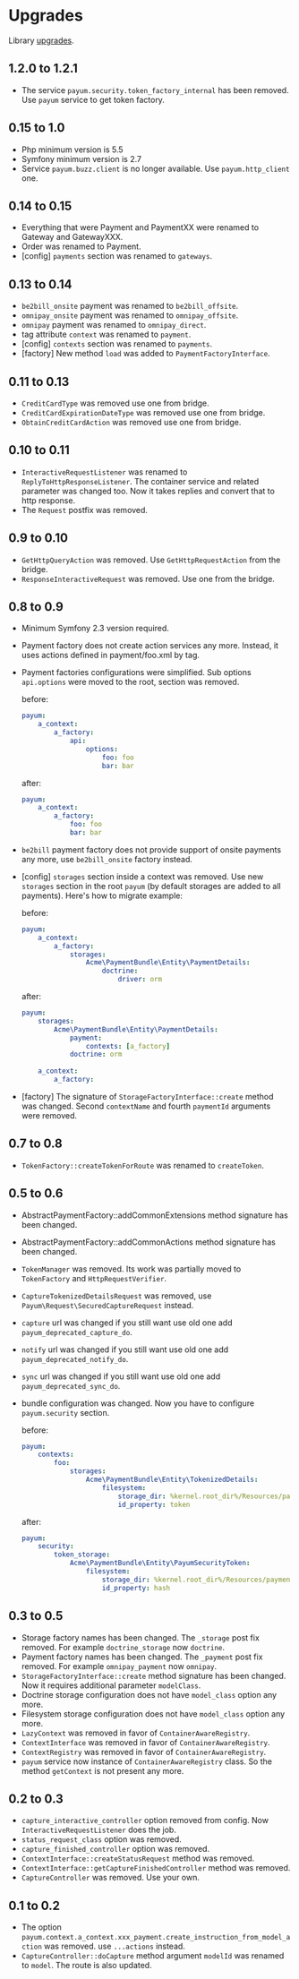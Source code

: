 # Upgrades

Library [upgrades](https://github.com/Payum/Payum/blob/master/UPGRADE.md).

## 1.2.0 to 1.2.1

* The service `payum.security.token_factory_internal` has been removed. Use `payum` service to get token factory.

## 0.15 to 1.0

* Php minimum version is 5.5
* Symfony minimum version is 2.7
* Service `payum.buzz.client` is no longer available. Use `payum.http_client` one.

## 0.14 to 0.15

* Everything that were Payment and PaymentXX were renamed to Gateway and GatewayXXX.
* Order was renamed to Payment.
* [config] `payments` section was renamed to `gateways`.

## 0.13 to 0.14

* `be2bill_onsite` payment was renamed to `be2bill_offsite`.
* `omnipay_onsite` payment was renamed to `omnipay_offsite`.
* `omnipay` payment was renamed to `omnipay_direct`.
* tag attribute `context` was renamed to `payment`.
* [config] `contexts` section was renamed to `payments`.
* [factory] New method `load` was added to `PaymentFactoryInterface`.

## 0.11 to 0.13

* `CreditCardType` was removed use one from bridge.
* `CreditCardExpirationDateType` was removed use one from bridge.
* `ObtainCreditCardAction` was removed use one from bridge.

## 0.10 to 0.11

* `InteractiveRequestListener` was renamed to `ReplyToHttpResponseListener`. The container service and related parameter was changed too. Now it takes replies and convert that to http response.
* The `Request` postfix was removed.

## 0.9 to 0.10

* `GetHttpQueryAction` was removed. Use `GetHttpRequestAction` from the bridge.
* `ResponseInteractiveRequest` was removed. Use one from the bridge. 

## 0.8 to 0.9

* Minimum Symfony 2.3 version required.
* Payment factory does not create action services any more. Instead, it uses actions defined in payment/foo.xml by tag.
* Payment factories configurations were simplified. Sub options `api.options` were moved to the root, section was removed.

    before:

    ```yml
    payum:
        a_context:
            a_factory:
                api:
                    options:
                        foo: foo
                        bar: bar
    ```

    after:

    ```yml
    payum:
        a_context:
            a_factory:
                foo: foo
                bar: bar
    ```

* `be2bill` payment factory does not provide support of onsite payments any more, use `be2bill_onsite` factory instead.
* [config] `storages` section inside a context was removed. Use new `storages` section in the root `payum` (by default storages are added to all payments). Here's how to migrate example:

    before:
 
    ```yml
    payum:
        a_context:
            a_factory:
                storages:
                    Acme\PaymentBundle\Entity\PaymentDetails:
                        doctrine:
                            driver: orm
    ```
    
    after: 
    
    ```yml
    payum:
        storages:
            Acme\PaymentBundle\Entity\PaymentDetails:
                payment:
                    contexts: [a_factory]
                doctrine: orm
                
        a_context:
            a_factory: 
    ```

* [factory] The signature of `StorageFactoryInterface::create` method was changed. Second `contextName` and fourth `paymentId` arguments were removed.
    

## 0.7 to 0.8

* `TokenFactory::createTokenForRoute` was renamed to `createToken`.

## 0.5 to 0.6

* AbstractPaymentFactory::addCommonExtensions method signature has been changed.
* AbstractPaymentFactory::addCommonActions method signature has been changed.
* `TokenManager` was removed. Its work was partially moved to `TokenFactory` and `HttpRequestVerifier`.
* `CaptureTokenizedDetailsRequest` was removed, use `Payum\Request\SecuredCaptureRequest` instead.
* `capture` url was changed if you still want use old one add `payum_deprecated_capture_do`.
* `notify` url was changed if you still want use old one add `payum_deprecated_notify_do`.
* `sync` url was changed if you still want use old one add `payum_deprecated_sync_do`.
* bundle configuration was changed. Now you have to configure `payum.security` section.

    before:

    ```yml
    payum:
        contexts:
            foo:
                storages:
                    Acme\PaymentBundle\Entity\TokenizedDetails:
                        filesystem:
                            storage_dir: %kernel.root_dir%/Resources/payments
                            id_property: token
    ```

    after:

    ```yml
    payum:
        security:
            token_storage:
                Acme\PaymentBundle\Entity\PayumSecurityToken:
                    filesystem:
                        storage_dir: %kernel.root_dir%/Resources/payments
                        id_property: hash
    ```

## 0.3 to 0.5

* Storage factory names has been changed. The `_storage` post fix removed. For example `doctrine_storage` now `doctrine`.
* Payment factory names has been changed. The `_payment` post fix removed. For example `omnipay_payment` now `omnipay`.
* `StorageFactoryInterface::create` method signature has been changed. Now it requires additional parameter `modelClass`. 
* Doctrine storage configuration does not have `model_class` option any more.
* Filesystem storage configuration does not have `model_class` option any more.
* `LazyContext` was removed in favor of `ContainerAwareRegistry`.
* `ContextInterface` was removed in favor of `ContainerAwareRegistry`.
* `ContextRegistry` was removed in favor of `ContainerAwareRegistry`.
* `payum` service now instance of `ContainerAwareRegistry` class. So the method `getContext` is not present any more.

## 0.2 to 0.3

* `capture_interactive_controller` option removed from config. Now `InteractiveRequestListener` does the job.
* `status_request_class` option was removed.
* `capture_finished_controller` option was removed.
* `ContextInterface::createStatusRequest` method was removed.
* `ContextInterface::getCaptureFinishedController` method was removed.
* `CaptureController` was removed. Use your own.

## 0.1 to 0.2

* The option `payum.context.a_context.xxx_payment.create_instruction_from_model_action` was removed. use `...actions` instead.
* `CaptureController::doCapture` method argument `modelId` was renamed to `model`. The route is also updated.
